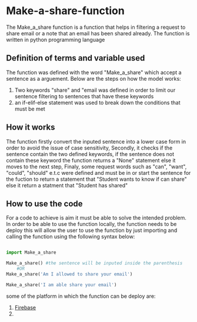 # Make-a-share-function
The Make_a_share function is a function that helps in filtering a request to share email or a note that an email has been shared already. The function is written in python programming language

## Definition of terms and variable used
The function was defined with the word "Make_a_share" which accept a sentence as a arguement. Below are the steps on how the model works:
1. Two keywords "share" and "email was defined in order to limit our sentence filtering to sentences that have these keywords
2. an if-elif-else statement was used to break down the conditions that must be met
## How it works
The function firstly convert the inputed sentence into a lower case form in order to avoid the issue of case sensitivity, 
Secondly, it checks if the sentence contain the two defined keywords, if the sentence does not contain these keyword the function returns a "None" statement else it moves to the next step,
Finaly, some request words such as "can", "want", "could", "should" e.t.c were defined and must be in or start the sentence for the fuction to return a statement that "Student wants to know if can share" else it return a statment that "Student has shared"
## How to use the code
For a code to achieve is aim it must be able to solve the intended problem. In order to be able to use the function locally, the function needs to be deploy this will allow the user to use the function by just importing and calling the function using the following syntax below:

~~~python

import Make_a_share

Make_a_share() #the sentence will be inputed inside the parenthesis
    #OR
Make_a_share('Am I allowed to share your email')

Make_a_share('I am able share your email')
~~~

some of the platform in which the function can be deploy are:
1. [Firebase](https://firebase.google.com/docs/functions)
2. 
